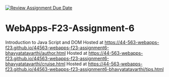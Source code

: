 [![Review Assignment Due Date](https://classroom.github.com/assets/deadline-readme-button-24ddc0f5d75046c5622901739e7c5dd533143b0c8e959d652212380cedb1ea36.svg)](https://classroom.github.com/a/b9NC0g7h)
# WebApps-F23-Assignment-6
Introduction to Java Script and DOM
Hosted at  https://44-563-webapps-f23.github.io/44563-webapps-f23-assignment6-bhavyatatavarthi/author.html
Hosted at  https://44-563-webapps-f23.github.io/44563-webapps-f23-assignment6-bhavyatatavarthi/cruise.html
Hosted at  https://44-563-webapps-f23.github.io/44563-webapps-f23-assignment6-bhavyatatavarthi/tips.html





